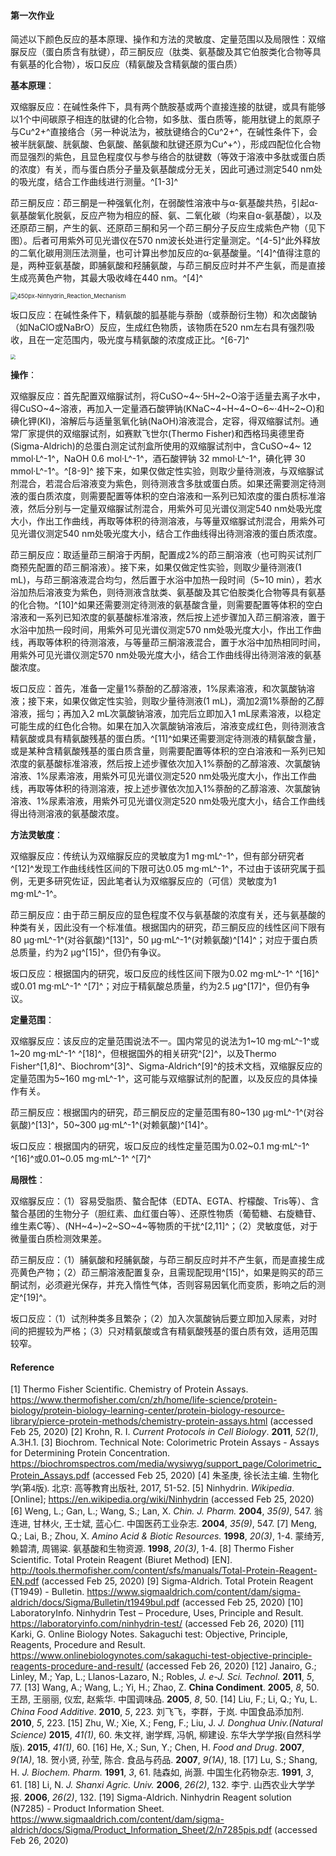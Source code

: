 #### 第一次作业 ####

简述以下颜色反应的基本原理、操作和方法的灵敏度、定量范围以及局限性：双缩脲反应（蛋白质含有肽键），茚三酮反应（肽类、氨基酸及其它伯胺类化合物等具有氨基的化合物），坂口反应（精氨酸及含精氨酸的蛋白质）

**基本原理**：

<font face="楷体">双缩脲反应</font>：在碱性条件下，具有两个酰胺基或两个直接连接的肽键，或具有能够以1个中间碳原子相连的肽键的化合物，如多肽、蛋白质等，能用肽键上的氮原子与Cu^2+^直接络合（另一种说法为，被肽键络合的Cu^2+^，在碱性条件下，会被半胱氨酸、胱氨酸、色氨酸、酪氨酸和肽键还原为Cu^+^），形成四配位化合物而显强烈的紫色，且显色程度仅与参与络合的肽键数（等效于溶液中多肽或蛋白质的浓度）有关，而与蛋白质分子量及氨基酸成分无关，因此可通过测定540 nm处的吸光度，结合工作曲线进行测量。^[1-3]^

<font face="楷体">茚三酮反应</font>：茚三酮是一种强氧化剂，在弱酸性溶液中与α-氨基酸共热，引起α-氨基酸氧化脱氨，反应产物为相应的醛、氨、二氧化碳（均来自α-氨基酸），以及还原茚三酮，产生的氨、还原茚三酮和另一个茚三酮分子反应生成紫色产物（见下图）。后者可用紫外可见光谱仪在570 nm波长处进行定量测定。^[4-5]^此外释放的二氧化碳用测压法测量，也可计算出参加反应的α-氨基酸量。^[4]^值得注意的是，两种亚氨基酸，即脯氨酸和羟脯氨酸，与茚三酮反应时并不产生氨，而是直接生成亮黄色产物，其最大吸收峰在440 nm。^[4]^

<img src="C:\Workbench\Chemistry\Chemistry Course\2020 Biochemistry Analysis\作业\第一次作业\ref\450px-Ninhydrin_Reaction_Mechanism.png" alt="450px-Ninhydrin_Reaction_Mechanism" style="zoom: 67%;" />

<font face="楷体">坂口反应</font>：在碱性条件下，精氨酸的胍基能与萘酚（或萘酚衍生物）和次卤酸钠（如NaClO或NaBrO）反应，生成红色物质，该物质在520 nm左右具有强烈吸收，且在一定范围内，吸光度与精氨酸的浓度成正比。^[6-7]^

<img src="C:\Workbench\Chemistry\Chemistry Course\2020 Biochemistry Analysis\作业\第一次作业\ref\800px-Sakaguchi_reaction-en.png" style="zoom:50%;" />

**操作**：

<font face="楷体">双缩脲反应</font>：首先配置双缩脲试剂，将CuSO~4~·5H~2~O溶于适量去离子水中，得CuSO~4~溶液，再加入一定量酒石酸钾钠(KNaC~4~H~4~O~6~·4H~2~O)和碘化钾(KI)，溶解后与适量氢氧化钠(NaOH)溶液混合，定容，得双缩脲试剂。通常厂家提供的双缩脲试剂，如赛默飞世尔(Thermo Fisher)和西格玛奥德里奇(Sigma-Aldrich)的总蛋白测定试剂盒所使用的双缩脲试剂中，含CuSO~4~ 12 mmol·L^-1^，NaOH 0.6 mol·L^-1^，酒石酸钾钠 32 mmol·L^-1^，碘化钾 30 mmol·L^-1^。^[8-9]^
接下来，如果仅做定性实验，则取少量待测液，与双缩脲试剂混合，若混合后溶液变为紫色，则待测液含多肽或蛋白质。如果还需要测定待测液的蛋白质浓度，则需要配置等体积的空白溶液和一系列已知浓度的蛋白质标准溶液，然后分别与一定量双缩脲试剂混合，用紫外可见光谱仪测定540 nm处吸光度大小，作出工作曲线，再取等体积的待测溶液，与等量双缩脲试剂混合，用紫外可见光谱仪测定540 nm处吸光度大小，结合工作曲线得出待测溶液的蛋白质浓度。

<font face="楷体">茚三酮反应</font>：取适量茚三酮溶于丙酮，配置成2%的茚三酮溶液（也可购买试剂厂商预先配置的茚三酮溶液）。接下来，如果仅做定性实验，则取少量待测液(1 mL)，与茚三酮溶液混合均匀，然后置于水浴中加热一段时间（5~10 min），若水浴加热后溶液变为紫色，则待测液含肽类、氨基酸及其它伯胺类化合物等具有氨基的化合物。^[10]^如果还需要测定待测液的氨基酸含量，则需要配置等体积的空白溶液和一系列已知浓度的氨基酸标准溶液，然后按上述步骤加入茚三酮溶液，置于水浴中加热一段时间，用紫外可见光谱仪测定570 nm处吸光度大小，作出工作曲线，再取等体积的待测溶液，与等量茚三酮溶液混合，置于水浴中加热相同时间，用紫外可见光谱仪测定570 nm处吸光度大小，结合工作曲线得出待测溶液的氨基酸浓度。

<font face="楷体">坂口反应</font>：首先，准备一定量1%萘酚的乙醇溶液，1%尿素溶液，和次氯酸钠溶液；接下来，如果仅做定性实验，则取少量待测液(1 mL)，滴加2滴1%萘酚的乙醇溶液，摇匀；再加入2 mL次氯酸钠溶液，加完后立即加入1 mL尿素溶液，以稳定可能生成的红色化合物。如果在加入次氯酸钠溶液后，溶液变成红色，则待测液含精氨酸或具有精氨酸残基的蛋白质。^[11]^如果还需要测定待测液的精氨酸含量，或是某种含精氨酸残基的蛋白质含量，则需要配置等体积的空白溶液和一系列已知浓度的氨基酸标准溶液，然后按上述步骤依次加入1%萘酚的乙醇溶液、次氯酸钠溶液、1%尿素溶液，用紫外可见光谱仪测定520 nm处吸光度大小，作出工作曲线，再取等体积的待测溶液，按上述步骤依次加入1%萘酚的乙醇溶液、次氯酸钠溶液、1%尿素溶液，用紫外可见光谱仪测定520 nm处吸光度大小，结合工作曲线得出待测溶液的氨基酸浓度。

**方法灵敏度**：

<font face="楷体">双缩脲反应</font>：传统认为双缩脲反应的灵敏度为1 mg·mL^-1^，但有部分研究者^[12]^发现工作曲线线性区间的下限可达0.05 mg·mL^-1^，不过由于该研究属于孤例，无更多研究佐证，因此笔者认为双缩脲反应的（可信）灵敏度为1 mg·mL^-1^。

<font face="楷体">茚三酮反应</font>：由于茚三酮反应的显色程度不仅与氨基酸的浓度有关，还与氨基酸的种类有关，因此没有一个标准值。根据国内的研究，茚三酮反应的线性区间下限有80 μg·mL^-1^(对谷氨酸)^[13]^，50 μg·mL^-1^(对赖氨酸)^[14]^；对应于蛋白质总质量，约为2 μg^[15]^，但仍有争议。

<font face="楷体">坂口反应</font>：根据国内的研究，坂口反应的线性区间下限为0.02 mg·mL^-1^ ^[16]^或0.01 mg·mL^-1^ ^[7]^；对应于精氨酸总质量，约为2.5 μg^[17]^，但仍有争议。

**定量范围**：

<font face="楷体">双缩脲反应</font>：该反应的定量范围说法不一。国内常见的说法为1~10 mg·mL^-1^或1~20 mg·mL^-1^ ^[18]^，但根据国外的相关研究^[2]^，以及Thermo Fisher^[1,8]^、Biochrom^[3]^、Sigma-Aldrich^[9]^的技术文档，双缩脲反应的定量范围为5~160 mg·mL^-1^，这可能与双缩脲试剂的配置，以及反应的具体操作有关。

<font face="楷体">茚三酮反应</font>：根据国内的研究，茚三酮反应的定量范围有80~130 μg·mL^-1^(对谷氨酸)^[13]^，50~300 μg·mL^-1^(对赖氨酸)^[14]^。

<font face="楷体">坂口反应</font>：根据国内的研究，坂口反应的线性定量范围为0.02~0.1 mg·mL^-1^ ^[16]^或0.01~0.05 mg·mL^-1^ ^[7]^

**局限性**：

<font face="楷体">双缩脲反应</font>：（1）容易受脂质、螯合配体（EDTA、EGTA、柠檬酸、Tris等）、含螯合基团的生物分子（胆红素、血红蛋白等）、还原性物质（葡萄糖、右旋糖苷、维生素C等）、(NH~4~)~2~SO~4~等物质的干扰^[2,11]^；（2）灵敏度低，对于微量蛋白质检测效果差。

<font face="楷体">茚三酮反应</font>：（1）脯氨酸和羟脯氨酸，与茚三酮反应时并不产生氨，而是直接生成亮黄色产物；（2）茚三酮溶液配置复杂，且需现配现用^[15]^，如果是购买的茚三酮试剂，必须避光保存，并充入惰性气体，否则容易因氧化而变质，影响之后的测定^[19]^。

<font face="楷体">坂口反应</font>：（1）试剂种类多且繁杂；（2）加入次氯酸钠后要立即加入尿素，对时间的把握较为严格；（3）只对精氨酸或含有精氨酸残基的蛋白质有效，适用范围较窄。

#### Reference

[1]	Thermo Fisher Scientific. Chemistry of Protein Assays. https://www.thermofisher.com/cn/zh/home/life-science/protein-biology/protein-biology-learning-center/protein-biology-resource-library/pierce-protein-methods/chemistry-protein-assays.html (accessed Feb 25, 2020)
[2]	Krohn, R. I. *Current Protocols in Cell Biology*. **2011**, *52(1)*, A.3H.1.
[3]	Biochrom. Technical Note: Colorimetric Protein Assays - Assays for Determining Protein Concentration. https://biochromspectros.com/media/wysiwyg/support_page/Colorimetric_Protein_Assays.pdf (accessed Feb 25, 2020)
[4]	朱圣庚, 徐长法主编. <font face="楷体">生物化学(第4版)</font>. 北京: 高等教育出版社, 2017, 51-52.
[5]	Ninhydrin. *Wikipedia*. [Online]; https://en.wikipedia.org/wiki/Ninhydrin (accessed Feb 25, 2020)
[6]	Weng, L.; Gan, L.; Wang, S.; Lan, X. *Chin. J. Pharm.* **2004**, *35(9)*, 547.
     	翁连进, 甘林火, 王士斌, 蓝心仁. <font face="楷体">中国医药工业杂志</font>. **2004**, *35(9)*, 547.
[7]	Meng, Q.; Lai, B.; Zhou, X. *Amino Acid & Biotic Resources.* **1998**, *20(3)*, 1-4.
     	蒙绮芳, 赖碧清, 周锡粱. <font face="楷体">氨基酸和生物资源</font>. **1998**, *20(3)*, 1-4.
[8]	Thermo Fisher Scientific. Total Protein Reagent (Biuret Method) [EN]. http://tools.thermofisher.com/content/sfs/manuals/Total-Protein-Reagent-EN.pdf (accessed Feb 25, 2020)
[9]	Sigma-Aldrich. Total Protein Reagent (T1949) - Bulletin. https://www.sigmaaldrich.com/content/dam/sigma-aldrich/docs/Sigma/Bulletin/t1949bul.pdf (accessed Feb 25, 2020)
[10]	LaboratoryInfo. Ninhydrin Test – Procedure, Uses, Principle and Result. https://laboratoryinfo.com/ninhydrin-test/ (accessed Feb 26, 2020)
[11]	Karki, G. Online Biology Notes. Sakaguchi test: Objective, Principle, Reagents, Procedure and Result. https://www.onlinebiologynotes.com/sakaguchi-test-objective-principle-reagents-procedure-and-result/ (accessed Feb 26, 2020)
[12]	Janairo, G.; Linley, M.; Yap, L.; Llanos-Lazaro, N.; Robles, *J. e-J. Sci. Technol.* **2011**, *5*, 77. 
[13]	Wang, A.; Wang, L.; Yi, H.; Zhao, Z. **China Condiment**. **2005**, *8*, 50.
       	王昂, 王丽丽, 仪宏, 赵紫华. <font face="楷体">中国调味品</font>. **2005**, *8*, 50.
[14]	Liu, F.; Li, Q.; Yu, L. *China Food Additive*. **2010**, *5*, 223.
       	刘飞飞，李群，于岚. <font face="楷体">中国食品添加剂</font>. **2010**, *5*, 223.
[15]	Zhu, W.; Xie, X.; Feng, F.; Liu, J. *J. Donghua Univ.(Natural Science)* **2015**, *41(1)*, 60.
       	朱文祥, 谢学辉, 冯帆, 柳建设. <font face="楷体">东华大学学报(自然科学版)</font>. **2015**, *41(1)*, 60.
[16]	He, X.; Sun, Y.; Chen, H. *Food and Drug*. **2007**, *9(1A)*, 18.
       	贺小贤, 孙莹, 陈合. <font face="楷体">食品与药品</font>. **2007**, *9(1A)*, 18.
[17]	Lu, S.; Shang, H. *J. Biochem. Pharm.* **1991**, *3*, 61.
       	陆森如, 尚灏. <font face="楷体">中国生化药物杂志</font>. **1991**, *3*, 61.
[18]	Li, N. *J. Shanxi Agric. Univ.* **2006**, *26(2)*, 132.
       	李宁. <font face="楷体">山西农业大学学报</font>. **2006**, *26(2)*, 132.
[19]	Sigma-Aldrich. Ninhydrin Reagent solution (N7285) - Product Information Sheet. https://www.sigmaaldrich.com/content/dam/sigma-aldrich/docs/Sigma/Product_Information_Sheet/2/n7285pis.pdf (accessed Feb 26, 2020)